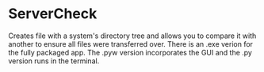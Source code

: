 # ServerCheck
Creates file with a system's directory tree and allows you to compare it with another to ensure all files were transferred over.
There is an .exe verion for the fully packaged app. The .pyw version incorporates the GUI and the .py version runs in the terminal.
